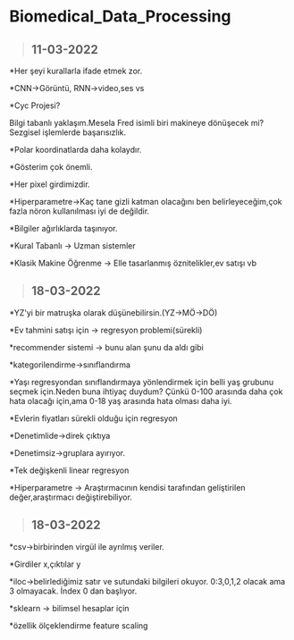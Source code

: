 # Biomedical_Data_Processing

> ## 11-03-2022

*Her şeyi kurallarla ifade etmek zor.

*CNN->Görüntü, RNN->video,ses vs

*Cyc Projesi?

Bilgi tabanlı yaklaşım.Mesela Fred isimli biri makineye dönüşecek mi? Sezgisel işlemlerde başarısızlık.

*Polar koordinatlarda daha kolaydır.

*Gösterim çok önemli.

*Her pixel girdimizdir.

*Hiperparametre->Kaç tane gizli katman olacağını ben belirleyeceğim,çok fazla nöron kullanılması iyi de değildir.

*Bilgiler ağırlıklarda taşınıyor.

*Kural Tabanlı -> Uzman sistemler

*Klasik Makine Öğrenme -> Elle tasarlanmış öznitelikler,ev satışı vb


> ## 18-03-2022

*YZ'yi bir matruşka olarak düşünebilirsin.(YZ->MÖ->DÖ)

*Ev tahmini satışı için -> regresyon problemi(sürekli)

*recommender sistemi -> bunu alan şunu da aldı gibi

*kategorilendirme->sınıflandırma

*Yaşı regresyondan sınıflandırmaya yönlendirmek için belli yaş grubunu seçmek için.Neden buna ihtiyaç duydum? Çünkü 0-100 arasında daha çok hata olacağı için,ama 0-18 yaş arasında hata olması daha iyi.

*Evlerin fiyatları sürekli olduğu için regresyon

*Denetimlide->direk çıktıya

*Denetimsiz->gruplara ayırıyor.

*Tek değişkenli linear regresyon

*Hiperparametre -> Araştırmacının kendisi tarafından geliştirilen değer,araştırmacı değiştirebiliyor.


> ## 18-03-2022

*csv->birbirinden virgül ile ayrılmış veriler.

*Girdiler x,çıktılar y

*iloc->belirlediğimiz satır ve sutundaki bilgileri okuyor. 0:3,0,1,2 olacak ama 3 olmayacak. İndex  0 dan başlıyor.

*sklearn -> bilimsel hesaplar için

*özellik ölçeklendirme feature scaling
